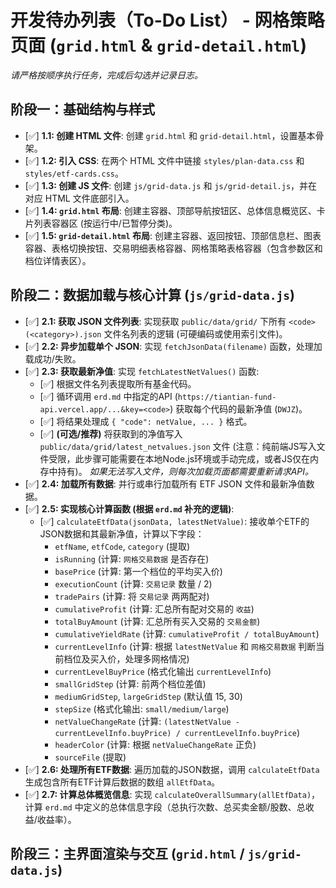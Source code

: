 # 开发待办列表（To-Do List） - 网格策略页面 (`grid.html` & `grid-detail.html`)

*请严格按顺序执行任务，完成后勾选并记录日志。*

## 阶段一：基础结构与样式

- [✅] **1.1: 创建 HTML 文件**: 创建 `grid.html` 和 `grid-detail.html`，设置基本骨架。
- [✅] **1.2: 引入 CSS**: 在两个 HTML 文件中链接 `styles/plan-data.css` 和 `styles/etf-cards.css`。
- [✅] **1.3: 创建 JS 文件**: 创建 `js/grid-data.js` 和 `js/grid-detail.js`，并在对应 HTML 文件底部引入。
- [✅] **1.4: `grid.html` 布局**: 创建主容器、顶部导航按钮区、总体信息概览区、卡片列表容器区 (按运行中/已暂停分类)。
- [✅] **1.5: `grid-detail.html` 布局**: 创建主容器、返回按钮、顶部信息栏、图表容器、表格切换按钮、交易明细表格容器、网格策略表格容器（包含参数区和档位详情表区）。

## 阶段二：数据加载与核心计算 (`js/grid-data.js`)

- [✅] **2.1: 获取 JSON 文件列表**: 实现获取 `public/data/grid/` 下所有 `<code>(<category>).json` 文件名列表的逻辑 (可硬编码或使用索引文件)。
- [✅] **2.2: 异步加载单个 JSON**: 实现 `fetchJsonData(filename)` 函数，处理加载成功/失败。
- [✅] **2.3: 获取最新净值**: 实现 `fetchLatestNetValues()` 函数:
    - [✅] 根据文件名列表提取所有基金代码。
    - [✅] 循环调用 `erd.md` 中指定的API (`https://tiantian-fund-api.vercel.app/...&key=<code>`) 获取每个代码的最新净值 (`DWJZ`)。
    - [✅] 将结果处理成 `{ "code": netValue, ... }` 格式。
    - [✅] **(可选/推荐)** 将获取到的净值写入 `public/data/grid/latest_netvalues.json` 文件 (注意：纯前端JS写入文件受限，此步骤可能需要在本地Node.js环境或手动完成，或者JS仅在内存中持有)。 *如果无法写入文件，则每次加载页面都需要重新请求API。*
- [✅] **2.4: 加载所有数据**: 并行或串行加载所有 ETF JSON 文件和最新净值数据。
- [✅] **2.5: 实现核心计算函数 (根据 `erd.md` 补充的逻辑)**:
    - [✅] `calculateEtfData(jsonData, latestNetValue)`: 接收单个ETF的JSON数据和其最新净值，计算以下字段：
        - `etfName`, `etfCode`, `category` (提取)
        - `isRunning` (计算: `网格交易数据` 是否存在)
        - `basePrice` (计算: 第一个档位的平均买入价)
        - `executionCount` (计算: `交易记录` 数量 / 2)
        - `tradePairs` (计算: 将 `交易记录` 两两配对)
        - `cumulativeProfit` (计算: 汇总所有配对交易的 `收益`)
        - `totalBuyAmount` (计算: 汇总所有买入交易的 `交易金额`)
        - `cumulativeYieldRate` (计算: `cumulativeProfit / totalBuyAmount`)
        - `currentLevelInfo` (计算: 根据 `latestNetValue` 和 `网格交易数据` 判断当前档位及买入价，处理多网格情况)
        - `currentLevelBuyPrice` (格式化输出 `currentLevelInfo`)
        - `smallGridStep` (计算: 前两个档位差值)
        - `mediumGridStep`, `largeGridStep` (默认值 15, 30)
        - `stepSize` (格式化输出: `small/medium/large`)
        - `netValueChangeRate` (计算: `(latestNetValue - currentLevelInfo.buyPrice) / currentLevelInfo.buyPrice`)
        - `headerColor` (计算: 根据 `netValueChangeRate` 正负)
        - `sourceFile` (提取)
- [✅] **2.6: 处理所有ETF数据**: 遍历加载的JSON数据，调用 `calculateEtfData` 生成包含所有ETF计算后数据的数组 `allEtfData`。
- [✅] **2.7: 计算总体概览信息**: 实现 `calculateOverallSummary(allEtfData)`，计算 `erd.md` 中定义的总体信息字段（总执行次数、总买卖金额/股数、总收益/收益率）。

## 阶段三：主界面渲染与交互 (`grid.html` / `js/grid-data.js`)